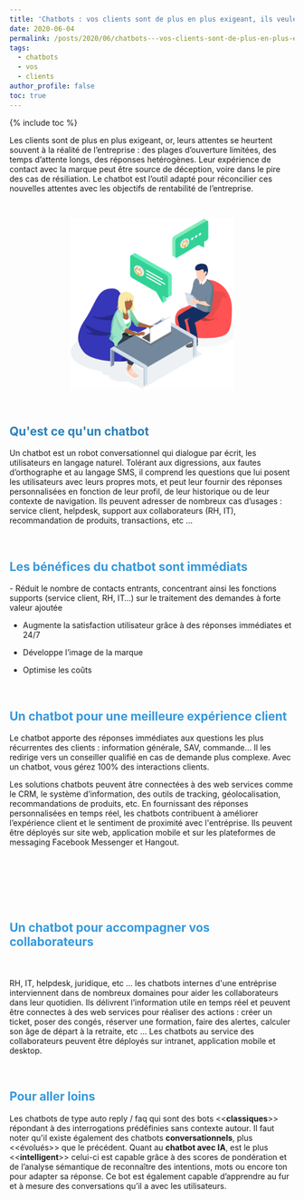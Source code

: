 ```yaml
---
title: 'Chatbots : vos clients sont de plus en plus exigeant, ils veulent la bonne réponse, tout de suite, tout le temps.'
date: 2020-06-04
permalink: /posts/2020/06/chatbots---vos-clients-sont-de-plus-en-plus-exigeant--ils-veulent-la-bonne-réponse--tout-de-suite--tout-le-temps-
tags:
  - chatbots
  - vos
  - clients
author_profile: false
toc: true
---
```


{% include toc %}

<p>Les clients sont de plus en plus exigeant, or, leurs attentes se heurtent souvent &agrave; la r&eacute;alit&eacute; de l&rsquo;entreprise : des plages d&rsquo;ouverture limit&eacute;es, des temps d&rsquo;attente longs, des r&eacute;ponses het&eacute;rog&egrave;nes. Leur exp&eacute;rience de contact avec la marque peut &ecirc;tre source de d&eacute;ception, voire dans le pire des cas de r&eacute;siliation. Le chatbot est l&rsquo;outil adapt&eacute; pour r&eacute;concilier ces nouvelles attentes avec les objectifs de rentabilit&eacute; de l&rsquo;entreprise.</p>



<p>&nbsp;</p>



<p style="text-align:center"><img alt="" src="images/media/uploads/2020/06/04/illu-a.png" style="height:300px; width:288px" /></p>



<p>&nbsp;</p>



<h2><span style="color:#2980b9">Qu&#39;est ce qu&#39;un chatbot</span></h2>



<p>Un chatbot est un robot conversationnel qui dialogue par &eacute;crit, les utilisateurs en langage naturel. Tol&eacute;rant aux digressions, aux fautes d&rsquo;orthographe et au langage SMS, il comprend les questions que lui posent les utilisateurs avec leurs propres mots, et peut leur fournir des r&eacute;ponses personnalis&eacute;es en fonction de leur profil, de leur historique ou de leur contexte de navigation. Ils peuvent adresser de nombreux cas d&rsquo;usages : service client, helpdesk, support aux collaborateurs (RH, IT), recommandation de produits, transactions, etc &hellip;</p>



<p>&nbsp;</p>



<h2><span style="color:#3498db">Les b&eacute;n&eacute;fices du chatbot sont imm&eacute;diats</span></h2>



<p>- R&eacute;duit le nombre de contacts entrants, concentrant ainsi les fonctions supports (service client, RH, IT&hellip;) sur le traitement des demandes &agrave; forte valeur ajout&eacute;e<br />

- Augmente la satisfaction utilisateur gr&acirc;ce &agrave; des r&eacute;ponses imm&eacute;diates et 24/7<br />

- D&eacute;veloppe l&rsquo;image de la marque<br />

- Optimise les co&ucirc;ts</p>



<p>&nbsp;</p>



<h2><span style="color:#3498db">Un chatbot pour une meilleure exp&eacute;rience client</span></h2>



<p>Le chatbot apporte des r&eacute;ponses imm&eacute;diates aux questions les plus r&eacute;currentes des clients : information g&eacute;n&eacute;rale, SAV, commande&hellip; Il les redirige vers un conseiller qualifi&eacute; en cas de demande plus complexe. Avec un chatbot, vous g&eacute;rez 100% des interactions clients.</p>



<p>Les solutions chatbots peuvent &acirc;tre connect&eacute;es &agrave; des web services comme le CRM, le syst&egrave;me d&rsquo;information, des outils de tracking, g&eacute;olocalisation, recommandations de produits, etc. En fournissant des r&eacute;ponses personnalis&eacute;es en temps r&eacute;el, les chatbots contribuent &agrave; am&eacute;liorer l&rsquo;exp&eacute;rience client et le sentiment de proximit&eacute; avec l&#39;entr&eacute;prise. Ils peuvent &ecirc;tre d&eacute;ploy&eacute;s sur site web, application mobile et sur les plateformes de messaging Facebook Messenger et Hangout.</p>



<h2>&nbsp;</h2>



<h2><br />

<span style="color:#3498db">Un chatbot pour accompagner vos collaborateurs</span></h2>



<p><br />

RH, IT, helpdesk, juridique, etc &hellip; les chatbots internes d&#39;une entr&eacute;prise interviennent dans de nombreux domaines pour aider les collaborateurs dans leur quotidien. Ils d&eacute;livrent l&rsquo;information utile en temps r&eacute;el et peuvent &ecirc;tre connectes &agrave; des web services pour r&eacute;aliser des actions : cr&eacute;er un ticket, poser des cong&eacute;s, r&eacute;server une formation, faire des alertes, calculer son &acirc;ge de d&eacute;part &agrave; la retraite, etc &hellip;&nbsp;Les chatbots au service des collaborateurs peuvent &ecirc;tre d&eacute;ploy&eacute;s sur intranet, application mobile et desktop.</p>



<p>&nbsp;</p>



<h2><span style="color:#3498db">Pour aller loins</span></h2>



<p>Les chatbots de type auto reply / faq qui sont des bots &lt;&lt;<strong>classiques</strong>&gt;&gt; r&eacute;pondant &agrave; des interrogations pr&eacute;d&eacute;finies sans contexte autour. Il faut noter qu&#39;il existe &eacute;galement des chatbots&nbsp;<strong>conversationnels</strong>, plus &lt;&lt;&eacute;volu&eacute;s&gt;&gt; que le pr&eacute;c&eacute;dent. Quant au <strong>chatbot avec IA</strong>, est le plus &lt;&lt;<strong>intelligent</strong>&gt;&gt; celui-ci est capable gr&acirc;ce &agrave; des scores de pond&eacute;ration et de l&rsquo;analyse s&eacute;mantique de reconna&icirc;tre des intentions, mots ou encore ton pour adapter sa r&eacute;ponse. Ce bot est &eacute;galement capable d&rsquo;apprendre au fur et &agrave; mesure des conversations qu&rsquo;il a avec les utilisateurs.</p>
